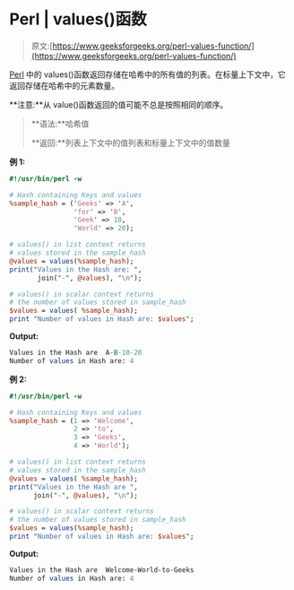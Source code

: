 # Perl | values()函数

> 原文:[https://www.geeksforgeeks.org/perl-values-function/](https://www.geeksforgeeks.org/perl-values-function/)

[Perl](https://www.geeksforgeeks.org/introduction-to-perl/) 中的 values()函数返回存储在哈希中的所有值的列表。在标量上下文中，它返回存储在哈希中的元素数量。

**注意:**从 value()函数返回的值可能不总是按照相同的顺序。

> **语法:**哈希值
> 
> **返回:**列表上下文中的值列表和标量上下文中的值数量

**例 1:**

```perl
#!/usr/bin/perl -w

# Hash containing Keys and values
%sample_hash = ('Geeks' => 'A',
                'for' => 'B',
                'Geek' => 10,
                'World' => 20);

# values() in list context returns 
# values stored in the sample_hash
@values = values(%sample_hash);
print("Values in the Hash are: ", 
       join("-", @values), "\n");

# values() in scalar context returns
# the number of values stored in sample_hash
$values = values( %sample_hash);
print "Number of values in Hash are: $values";
```

**Output:**

```perl
Values in the Hash are  A-B-10-20
Number of values in Hash are: 4

```

**例 2:**

```perl
#!/usr/bin/perl -w

# Hash containing Keys and values
%sample_hash = (1 => 'Welcome',
                2 => 'to',
                3 => 'Geeks',
                4 => 'World');

# values() in list context returns 
# values stored in the sample_hash
@values = values( %sample_hash);
print("Values in the Hash are ",
      join("-", @values), "\n");

# values() in scalar context returns
# the number of values stored in sample_hash
$values = values(%sample_hash);
print "Number of values in Hash are: $values";
```

**Output:**

```perl
Values in the Hash are  Welcome-World-to-Geeks
Number of values in Hash are: 4

```